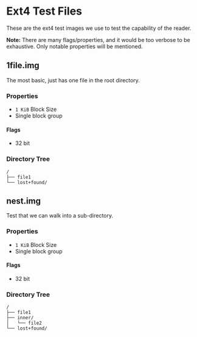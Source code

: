 # Ext4 Test Files

These are the ext4 test images we use to test the capability of the reader.

**Note:** There are many flags/properties, and it would be too verbose to be
exhaustive. Only notable properties will be mentioned.

## 1file.img

The most basic, just has one file in the root directory.

### Properties

* `1 KiB` Block Size
* Single block group

#### Flags

* 32 bit

### Directory Tree

```
/
├── file1
└── lost+found/
```

## nest.img

Test that we can walk into a sub-directory.

### Properties

* `1 KiB` Block Size
* Single block group

#### Flags

* 32 bit

### Directory Tree

```
/
├── file1
├── inner/
│   └── file2
└── lost+found/
```
